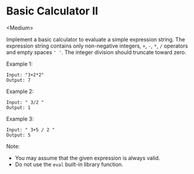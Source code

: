 # Basic Calculator II

\<Medium>

Implement a basic calculator to evaluate a simple expression string. The
expression string contains only non-negative integers, `+`, `-`, `*`, `/`
operators and empty spaces `' '`. The integer division should truncate toward
zero.

Example 1:

```
Input: "3+2*2"
Output: 7
```

Example 2:

```
Input: " 3/2 "
Output: 1
```

Example 3:

```
Input: " 3+5 / 2 "
Output: 5
```

Note:
- You may assume that the given expression is always valid.
- Do not use the `eval` built-in library function.
